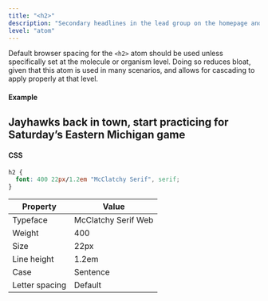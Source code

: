```yaml
---
title: "<h2>"
description: "Secondary headlines in the lead group on the homepage and section pages. Can also be used in the story body."
level: "atom"
---
```


Default browser spacing for the `<h2>` atom should be used unless specifically set at the molecule or organism level. Doing so reduces bloat, given that this atom is used in many scenarios, and allows for cascading to apply properly at that level.

#### Example
<div class="example">
  <h2>Jayhawks back in town, start practicing for Saturday’s Eastern Michigan game</h2>
</div>

#### CSS
```css
h2 {
  font: 400 22px/1.2em "McClatchy Serif", serif;
}
```

Property | Value
--- | ---
Typeface | McClatchy Serif Web
Weight | 400
Size | 22px
Line height | 1.2em
Case | Sentence
Letter spacing | Default
